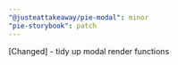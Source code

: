 ```yaml
---
"@justeattakeaway/pie-modal": minor
"pie-storybook": patch
---
```


[Changed] - tidy up modal render functions
